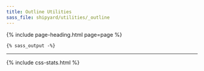 ```yaml
---
title: Outline Utilities
sass_file: shipyard/utilities/_outline
---
```


{% include page-heading.html page=page %}

```css
{% sass_output -%}
```

---

{% include css-stats.html %}
